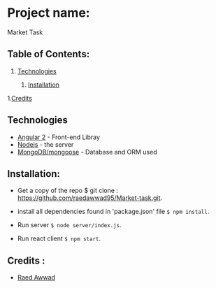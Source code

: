 # Project name:
  Market Task
 


## Table of Contents:
 1. [Technologies](#Technologies)

    1. [Installation](#Installation)

 
 1.[Credits](#Credits)

 


## Technologies

- [Angular 2](https://www.tutorialspoint.com/angular2/) - Front-end Libray
- [Nodejs](https://nodejs.org/) - the server
- [MongoDB/mongoose](https://docs.mongodb.com/) - Database and ORM used

##  Installation:

 - Get a copy of the repo $ git clone : https://github.com/raedawwad95/Market-task.git.

-  install all dependencies found in 'package.json' file `$ npm install`.

- Run  server `$ node server/index.js`. 

- Run react client `$ npm start`.





## Credits :
- [Raed Awwad](https://github.com/raedawwad95) 

